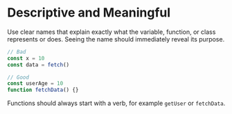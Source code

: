 # Descriptive and Meaningful

Use clear names that explain exactly what the variable, function, or class represents or does. Seeing the name should immediately reveal its purpose.

```js
// Bad
const x = 10
const data = fetch()

// Good
const userAge = 10
function fetchData() {}
```

Functions should always start with a verb, for example `getUser` or `fetchData`.

